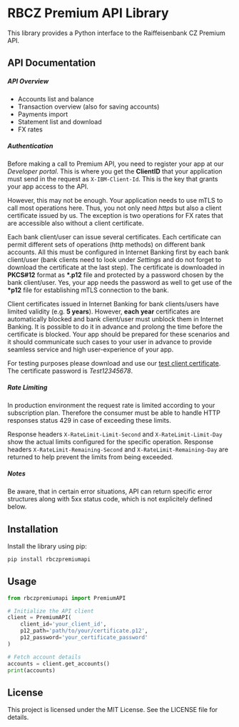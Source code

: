 # RBCZ Premium API Library

This library provides a Python interface to the Raiffeisenbank CZ Premium API.

## API Documentation

##### API Overview
- Accounts list and balance
- Transaction overview (also for saving accounts)
- Payments import
- Statement list and download
- FX rates

##### Authentication
Before making a call to Premium API, you need to register your app at our _Developer portal_. This is where you get the **ClientID** that your application must send in the request as `X-IBM-Client-Id`. This is the key that grants your app access to the API.

However, this may not be enough. Your application needs to use mTLS to call most operations here. Thus, you not only need _https_ but also a client certificate issued by us. The exception is two operations for FX rates that are accessible also without a client certificate.

Each bank client/user can issue several certificates. Each certificate can permit different sets of operations (http methods) on different bank accounts. All this must be configured in Internet Banking first by each bank client/user (bank clients need to look under _Settings_ and do not forget to download the certificate at the last step). The certificate is downloaded in **PKCS#12** format as **\*.p12** file and protected by a password chosen by the bank client/user. Yes, your app needs the password as well to get use of the **\*p12** file for establishing mTLS connection to the bank.

Client certificates issued in Internet Banking for bank clients/users have limited validity (e.g. **5 years**). However, **each year** certificates are automatically blocked and bank client/user must unblock them in Internet Banking. It is possible to do it in advance and prolong the time before the certificate is blocked. Your app should be prepared for these scenarios and it should communicate such cases to your user in advance to provide seamless service and high user-experience of your app.

For testing purposes please download and use our <a href="https://developers.rb.cz/premium/assets/test_cert.p12" download> test client certificate</a>. The certificate password is <i>Test12345678</i>.

##### Rate Limiting
In production environment the request rate is limited according to your subscription plan. Therefore the consumer must be able to handle HTTP responses status 429 in case of exceeding these limits.

Response headers `X-RateLimit-Limit-Second` and `X-RateLimit-Limit-Day` show the actual limits configured for the specific operation. Response headers `X-RateLimit-Remaining-Second` and `X-RateLimit-Remaining-Day` are returned to help prevent the limits from being exceeded.

##### Notes
Be aware, that in certain error situations, API can return specific error structures along with 5xx status code, which is not explicitely defined below.

## Installation

Install the library using pip:

```bash
pip install rbczpremiumapi
```

## Usage

```python
from rbczpremiumapi import PremiumAPI

# Initialize the API client
client = PremiumAPI(
    client_id='your_client_id',
    p12_path='path/to/your/certificate.p12',
    p12_password='your_certificate_password'
)

# Fetch account details
accounts = client.get_accounts()
print(accounts)
```

## License

This project is licensed under the MIT License. See the LICENSE file for details.
